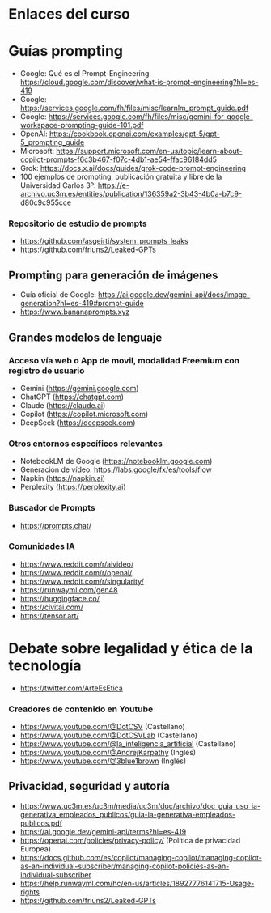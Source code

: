 # Enlaces del curso

# Guías prompting
* Google: Qué es el Prompt-Engineering. https://cloud.google.com/discover/what-is-prompt-engineering?hl=es-419
* Google: https://services.google.com/fh/files/misc/learnlm_prompt_guide.pdf
* Google: https://services.google.com/fh/files/misc/gemini-for-google-workspace-prompting-guide-101.pdf
* OpenAI: https://cookbook.openai.com/examples/gpt-5/gpt-5_prompting_guide
* Microsoft: https://support.microsoft.com/en-us/topic/learn-about-copilot-prompts-f6c3b467-f07c-4db1-ae54-ffac96184dd5
* Grok: https://docs.x.ai/docs/guides/grok-code-prompt-engineering
* 100 ejemplos de prompting, publicación gratuita y libre de la Universidad Carlos 3º: https://e-archivo.uc3m.es/entities/publication/136359a2-3b43-4b0a-b7c9-d80c9c955cce

### Repositorio de estudio de prompts
* https://github.com/asgeirtj/system_prompts_leaks
* https://github.com/friuns2/Leaked-GPTs

## Prompting para generación de imágenes
* Guía oficial de Google: https://ai.google.dev/gemini-api/docs/image-generation?hl=es-419#prompt-guide
* https://www.bananaprompts.xyz
  
## Grandes modelos de lenguaje
### Acceso vía web o App de movil, modalidad Freemium con registro de usuario
* Gemini (https://gemini.google.com)
* ChatGPT (https://chatgpt.com)
* Claude (https://claude.ai)
* Copilot (https://copilot.microsoft.com)
* DeepSeek (https://deepseek.com)

### Otros entornos específicos relevantes
* NotebookLM de Google (https://notebooklm.google.com)
* Generación de vídeo: https://labs.google/fx/es/tools/flow
* Napkin (https://napkin.ai)
* Perplexity (https://perplexity.ai)
  
### Buscador de Prompts
* https://prompts.chat/
  
### Comunidades IA
* https://www.reddit.com/r/aivideo/
* https://www.reddit.com/r/openai/
* https://www.reddit.com/r/singularity/
* https://runwayml.com/gen48
* https://huggingface.co/
* https://civitai.com/
* https://tensor.art/

# Debate sobre legalidad y ética de la tecnología
* https://twitter.com/ArteEsEtica

### Creadores de contenido en Youtube
* https://www.youtube.com/@DotCSV (Castellano)
* https://www.youtube.com/@DotCSVLab (Castellano)
* https://www.youtube.com/@la_inteligencia_artificial (Castellano)
* https://www.youtube.com/@AndrejKarpathy (Inglés)
* https://www.youtube.com/@3blue1brown (Inglés)

## Privacidad, seguridad y autoría
* https://www.uc3m.es/uc3m/media/uc3m/doc/archivo/doc_guia_uso_ia-generativa_empleados_publicos/guia-ia-generativa-empleados-publicos.pdf
* https://ai.google.dev/gemini-api/terms?hl=es-419
* https://openai.com/policies/privacy-policy/ (Política de privacidad Europea)
* https://docs.github.com/es/copilot/managing-copilot/managing-copilot-as-an-individual-subscriber/managing-copilot-policies-as-an-individual-subscriber
* https://help.runwayml.com/hc/en-us/articles/18927776141715-Usage-rights
* https://github.com/friuns2/Leaked-GPTs
  
